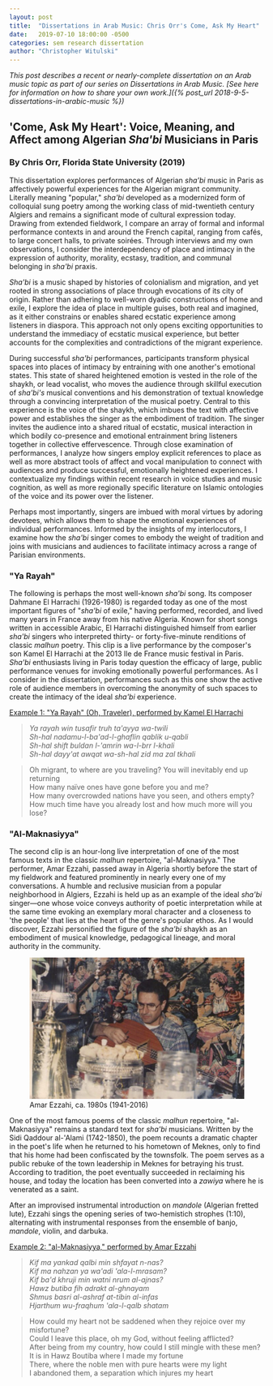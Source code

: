 ```yaml
---
layout: post
title:  "Dissertations in Arab Music: Chris Orr's Come, Ask My Heart"
date:   2019-07-10 18:00:00 -0500
categories: sem research dissertation
author: "Christopher Witulski"
---
```

*This post describes a recent or nearly-complete dissertation on an Arab music topic as part of our series on Dissertations in Arab Music. [See here for information on how to share your own work.]({% post_url 2018-9-5-dissertations-in-arabic-music %})*

## 'Come, Ask My Heart': Voice, Meaning, and Affect among Algerian *Sha'bi* Musicians in Paris

### By Chris Orr, Florida State University (2019)

This dissertation explores performances of Algerian *sha'bi* music in Paris as affectively powerful experiences for the Algerian migrant community. Literally meaning "popular," *sha'bi* developed as a modernized form of colloquial sung poetry among the working class of mid-twentieth century Algiers and remains a significant mode of cultural expression today. Drawing from extended fieldwork, I compare an array of formal and informal performance contexts in and around the French capital, ranging from cafés, to large concert halls, to private soirées. Through interviews and my own observations, I consider the interdependency of place and intimacy in the expression of authority, morality, ecstasy, tradition, and communal belonging in *sha'bi* praxis.

*Sha'bi* is a music shaped by histories of colonialism and migration, and yet rooted in strong associations of place through evocations of its city of origin. Rather than adhering to well-worn dyadic constructions of home and exile, I explore the idea of place in multiple guises, both real and imagined, as it either constrains or enables shared ecstatic experience among listeners in diaspora. This approach not only opens exciting opportunities to understand the immediacy of ecstatic musical experience, but better accounts for the complexities and contradictions of the migrant experience.

During successful *sha'bi* performances, participants transform physical spaces into places of intimacy by entraining with one another's emotional states. This state of shared heightened emotion is vested in the role of the shaykh, or lead vocalist, who moves the audience through skillful execution of *sha'bi's* musical conventions and his demonstration of textual knowledge through a convincing interpretation of the musical poetry. Central to this experience is the voice of the shaykh, which imbues the text with affective power and establishes the singer as the embodiment of tradition. The singer invites the audience into a shared ritual of ecstatic, musical interaction in which bodily co-presence and emotional entrainment bring listeners together in collective effervescence. Through close examination of performances, I analyze how singers employ explicit references to place as well as more abstract tools of affect and vocal manipulation to connect with audiences and produce successful, emotionally heightened experiences. I contextualize my findings within recent research in voice studies and music cognition, as well as more regionally specific literature on Islamic ontologies of the voice and its power over the listener.

Perhaps most importantly, singers are imbued with moral virtues by adoring devotees, which allows them to shape the emotional experiences of individual performances. Informed by the insights of my interlocutors, I examine how the *sha'bi* singer comes to embody the weight of tradition and joins with musicians and audiences to facilitate intimacy across a range of Parisian environments.

### "Ya Rayah"

The following is perhaps the most well-known *sha'bi* song. Its composer Dahmane El Harrachi (1926-1980) is regarded today as one of the most important figures of "*sha'bi* of exile," having performed, recorded, and lived many years in France away from his native Algeria. Known for short songs written in accessible Arabic, El Harrachi distinguished himself from earlier *sha'bi* singers who interpreted thirty- or forty-five-minute renditions of classic *malhun* poetry. This clip is a live performance by the composer's son Kamel El Harrachi at the 2013 Ile de France music festival in Paris. *Sha'bi* enthusiasts living in Paris today question the efficacy of large, public performance venues for invoking emotionally powerful performances. As I consider in the dissertation, performances such as this one show the active role of audience members in overcoming the anonymity of such spaces to create the intimacy of the ideal *sha'bi* experience.

[Example 1: "Ya Rayah" (Oh, Traveler), performed by Kamel El Harrachi](https://www.youtube.com/watch?v=KPswSsa-WKU)

>*Ya rayah win tusafir truh ta'ayya wa-twili*  
>*Sh-hal nadamu-l-ba'ad-l-ghaflin qablik u-qabli*  
>*Sh-hal shift buldan l-'amrin wa-l-brr l-khali*  
>*Sh-hal dayy'at awqat wa-sh-hal zid ma zal tkhali*

>Oh migrant, to where are you traveling? You will inevitably end up returning  
>How many naïve ones have gone before you and me?  
>How many overcrowded nations have you seen, and others empty?  
>How much time have you already lost and how much more will you lose?

### "Al-Maknasiyya"

The second clip is an hour-long live interpretation of one of the most famous texts in the classic *malhun* repertoire, "al-Maknasiyya." The performer, Amar Ezzahi, passed away in Algeria shortly before the start of my fieldwork and featured prominently in nearly every one of my conversations. A humble and reclusive musician from a popular neighborhood in Algiers, Ezzahi is held up as an example of the ideal *sha'bi* singer—one whose voice conveys authority of poetic interpretation while at the same time evoking an exemplary moral character and a closeness to 'the people' that lies at the heart of the genre's popular ethos. As I would discover, Ezzahi personified the figure of the *sha'bi* shaykh as an embodiment of musical knowledge, pedagogical lineage, and moral authority in the community.

<figure class="image">
  <img src="/assets/ezzahi.png" alt="Amar Ezzahi">
  <figcaption>Amar Ezzahi, ca. 1980s (1941-2016)</figcaption>
</figure>

One of the most famous poems of the classic *malhun* repertoire, "al-Maknasiyya" remains a standard text for *sha'bi* musicians. Written by the Sidi Qaddour al-'Alami (1742-1850), the poem recounts a dramatic chapter in the poet's life when he returned to his hometown of Meknes, only to find that his home had been confiscated by the townsfolk. The poem serves as a public rebuke of the town leadership in Meknes for betraying his trust. According to tradition, the poet eventually succeeded in reclaiming his house, and today the location has been converted into a *zawiya* where he is venerated as a saint.

After an improvised instrumental introduction on *mandole* (Algerian fretted lute), Ezzahi sings the opening series of two-hemistich strophes (1:10), alternating with instrumental responses from the ensemble of banjo, *mandole*, violin, and darbuka.

[Example 2: "al-Maknasiyya," performed by Amar Ezzahi](https://www.youtube.com/watch?v=eFugXIrolRs&t=1796s)

> *Kif ma yankad qalbi min shfayat n-nas?*  
> *Kif ma nahzan ya wa'adi 'ala-l-mrasam?*  
> *Kif ba'd khruji min watni nrum al-ajnas?*  
> *Hawz butiba fih adrakt al-ghnayam*  
> *Shmus basri al-ashraf at-tibin al-infas*  
> *Hjarthum wu-fraqhum 'ala-l-qalb shatam*

> How could my heart not be saddened when they rejoice over my misfortune?  
> Could I leave this place, oh my God, without feeling afflicted?  
> After being from my country, how could I still mingle with these men?  
> It is in Hawz Boutiba where I made my fortune  
> There, where the noble men with pure hearts were my light  
> I abandoned them, a separation which injures my heart
